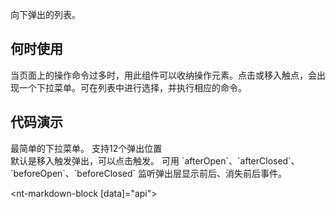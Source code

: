 
向下弹出的列表。

## 何时使用

当页面上的操作命令过多时，用此组件可以收纳操作元素。点击或移入触点，会出现一个下拉菜单。可在列表中进行选择，并执行相应的命令。

## 代码演示

<div class="grid-x grid-margin-x">
  <div class="medium-6 large-6 cell">
    <nt-example>
      <nt-example-showcase>
        <example-dropdown-basic></example-dropdown-basic>
      </nt-example-showcase>
      <nt-example-legend title="基本">最简单的下拉菜单。</nt-example-legend>
      <nt-example-code [code]="basicCode"></nt-example-code>
    </nt-example>
    <nt-example>
      <nt-example-showcase>
        <example-dropdown-position></example-dropdown-position>
      </nt-example-showcase>
      <nt-example-legend title="弹出位置">支持12个弹出位置</nt-example-legend>
      <nt-example-code [code]="positionCode"></nt-example-code>
    </nt-example>
  </div>
  <div class="medium-6 large-6 cell">
    <nt-example>
      <nt-example-showcase>
        <example-dropdown-trigger></example-dropdown-trigger>
      </nt-example-showcase>
      <nt-example-legend title="触发方式">默认是移入触发弹出，可以点击触发。</nt-example-legend>
      <nt-example-code [code]="triggerCode"></nt-example-code>
    </nt-example>
    <nt-example>
      <nt-example-showcase>
        <example-dropdown-change></example-dropdown-change>
      </nt-example-showcase>
      <nt-example-legend title="弹出层事件">可用 `afterOpen`、`afterClosed`、`beforeOpen`、`beforeClosed` 监听弹出层显示前后、消失前后事件。</nt-example-legend>
      <nt-example-code [code]="changeCode"></nt-example-code>
    </nt-example>
  </div>
</div>

<nt-markdown-block [data]="api"></nt-markdown-block> 
